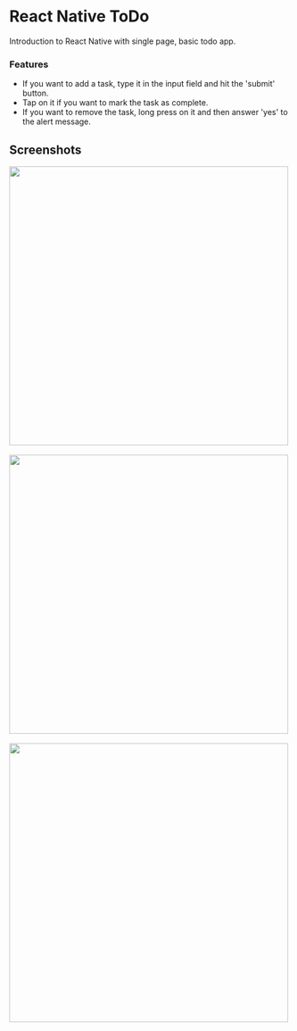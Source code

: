 # React Native ToDo
Introduction to React Native with single page, basic todo app. 

### Features
<ul>
  <li>If you want to add a task, type it in the input field and hit the 'submit' button.</li>
  <li>Tap on it if you want to mark the task as complete.</li>
  <li>If you want to remove the task, long press on it and then answer 'yes' to the alert message.</li>
</ul>

## Screenshots
<div>
<img src="https://user-images.githubusercontent.com/43846857/133007930-a92960a7-e5d3-40f5-abcf-7744f53fc120.png" height="500"/> &emsp;
<img src="https://user-images.githubusercontent.com/43846857/133007932-7cb08b8a-6457-472a-a669-b7ce1743a525.png" height="500"/> &emsp;
<img src="https://user-images.githubusercontent.com/43846857/133007934-bbde6683-36f4-44f9-95d3-e5c4c9d7232f.png" height="500"/>

</div>

